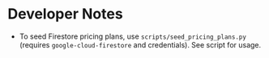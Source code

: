 # Developer Notes

- To seed Firestore pricing plans, use `scripts/seed_pricing_plans.py` (requires `google-cloud-firestore` and credentials). See script for usage.

